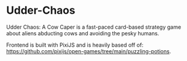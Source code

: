 # Udder-Chaos

Udder Chaos: A Cow Caper is a fast-paced card-based strategy game about aliens abducting cows and avoiding the pesky humans.

Frontend is built with PixiJS and is heavily based off of: https://github.com/pixijs/open-games/tree/main/puzzling-potions.